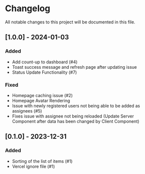 # Changelog

All notable changes to this project will be documented in this file.

## [1.0.0] - 2024-01-03

### Added

- Add count-up to dashboard (#4)
- Toast success message and refresh page after updating issue
- Status Update Functionality (#7)
  
### Fixed

- Homepage caching issue (#2)
- Homepage Avatar Rendering
- Issue with newly registered users not being able to be added as assignees (#5)
- Fixes issue with assignee not being reloaded (Update Server Component after data has been changed by Client Component)

## [0.1.0] - 2023-12-31

### Added

- Sorting of the list of items (#1)
- Vercel ignore file (#1)
